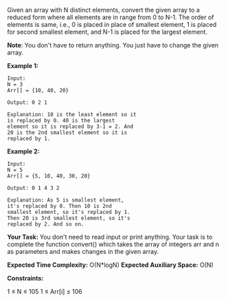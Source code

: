 Given an array with N distinct elements, convert the given array to a reduced form where all elements are in range from 0 to N-1. The order of elements is same, i.e., 0 is placed in place of smallest element, 1 is placed for second smallest element, and N-1 is placed for the largest element.

**Note**: You don't have to return anything. You just have to change the given array.

**Example 1:**

~~~
Input:
N = 3
Arr[] = {10, 40, 20}

Output: 0 2 1

Explanation: 10 is the least element so it
is replaced by 0. 40 is the largest
element so it is replaced by 3-1 = 2. And
20 is the 2nd smallest element so it is
replaced by 1.
~~~

**Example 2:**

~~~
Input:
N = 5
Arr[] = {5, 10, 40, 30, 20}

Output: 0 1 4 3 2

Explanation: As 5 is smallest element,
it's replaced by 0. Then 10 is 2nd
smallest element, so it's replaced by 1.
Then 20 is 3rd smallest element, so it's
replaced by 2. And so on.
~~~

**Your Task:**
You don't need to read input or print anything. Your task is to complete the function convert() which takes the array of integers arr and n as parameters and makes changes in the given array.

**Expected Time Complexity:** O(N*logN)
**Expected Auxiliary Space:** O(N)

**Constraints:**

1 ≤ N ≤ 105
1 ≤ Arr[i] ≤ 106

